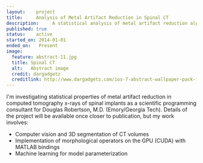 ```yaml
---
layout:    project
title:     Analysis of Metal Artifact Reduction in Spinal CT
description:     A statistical analysis of metal artifact reduction algorithms in computed tomography x-rays of spinal implants.
published: true
status:    active
started_on: 2014-01-01
ended_on:   Present
image:
  feature: abstract-11.jpg
  title: Spinal CT
  alt:   Abstract image
  credit: dargadgetz
  creditlink: http://www.dargadgetz.com/ios-7-abstract-wallpaper-pack-for-iphone-5-and-ipod-touch-retina/
---
```

I'm investigating statistical properties of metal artifact reduction in computed tomography x-rays of spinal implants as a scientific programming consultant for Douglas Robertson, M.D. (Emory/Georgia Tech). Details of the project will be available once closer to publication, but my work involves:

* Computer vision and 3D segmentation of CT volumes
* Implementation of morphological operators on the GPU (CUDA) with MATLAB bindings
* Machine learning for model parameterization